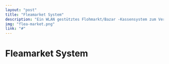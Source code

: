 ```yaml
---
layout: "post"
title: "Fleamarket System"
description: "Ein WLAN gestütztes Flohmarkt/Bazar -Kassensystem zum Verkauf und Verwaltung von Produkten"
img: "flea-market.png"
link: "#"
---
```

# Fleamarket System
